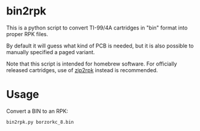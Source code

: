 bin2rpk
=======

This is a python script to convert TI-99/4A cartridges in "bin"
format into proper RPK files.

By default it will guess what kind of PCB is needed, but it is also
possible to manually specified a paged variant.

Note that this script is intended for homebrew software.
For officially released cartridges, use of
[zip2rpk](https://github.com/zeldin/zip2rpk)
instead is recommended.


Usage
=====

Convert a BIN to an RPK:

```
bin2rpk.py borzorkc_8.bin
```
